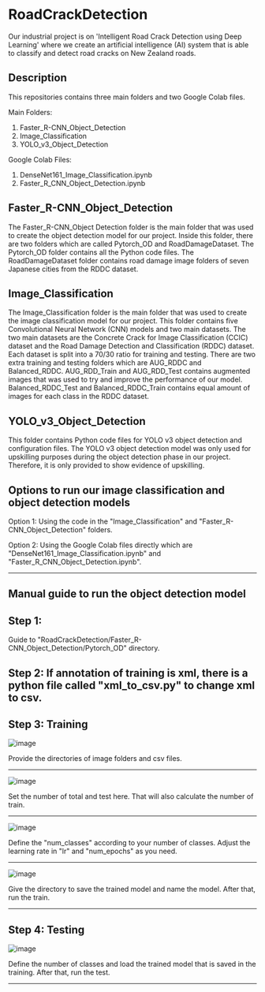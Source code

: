 # RoadCrackDetection
Our industrial project is on 'Intelligent Road Crack Detection using Deep Learning' where we create an artificial intelligence (AI) system that is able to classify and detect road cracks on New Zealand roads.

Description
--------------------------------------------------------------------------------------------------------------

This repositories contains three main folders and two Google Colab files.

Main Folders:
1.  Faster_R-CNN_Object_Detection
2.  Image_Classification
3.  YOLO_v3_Object_Detection

Google Colab Files:
1.  DenseNet161_Image_Classification.ipynb
2.  Faster_R_CNN_Object_Detection.ipynb

Faster_R-CNN_Object_Detection
--------------------------------------------------------------------------------------------------------------

The Faster_R-CNN_Object Detection folder is the main folder that was used to create the object detection model for our project.
Inside this folder, there are two folders which are called Pytorch_OD and RoadDamageDataset.
The Pytorch_OD folder contains all the Python code files.
The RoadDamageDataset folder contains road damage image folders of seven Japanese cities from the RDDC dataset.

Image_Classification
--------------------------------------------------------------------------------------------------------------

The Image_Classification folder is the main folder that was used to create the image classification model for our project.
This folder contains five Convolutional Neural Network (CNN) models and two main datasets.
The two main datasets are the Concrete Crack for Image Classification (CCIC) dataset and the Road Damage Detection and Classification (RDDC) dataset.
Each dataset is split into a 70/30 ratio for training and testing.
There are two extra training and testing folders which are AUG_RDDC and Balanced_RDDC.
AUG_RDD_Train and AUG_RDD_Test contains augmented images that was used to try and improve the performance of our model.
Balanced_RDDC_Test and Balanced_RDDC_Train contains equal amount of images for each class in the RDDC dataset.

YOLO_v3_Object_Detection
--------------------------------------------------------------------------------------------------------------

This folder contains Python code files for YOLO v3 object detection and configuration files.
The YOLO v3 object detection model was only used for upskilling purposes during the object detection phase in our project.
Therefore, it is only provided to show evidence of upskilling.

Options to run our image classification and object detection models
--------------------------------------------------------------------------------------------------------------

Option 1: Using the code in the "Image_Classification" and "Faster_R-CNN_Object_Detection" folders.

Option 2: Using the Google Colab files directly which are "DenseNet161_Image_Classification.ipynb" and "Faster_R_CNN_Object_Detection.ipynb".

--------------------------------------------------------------------------------------------------------------

Manual guide to run the object detection model
--------------------------------------------------------------------------------------------------------------
Step 1:
--------------------------------------------------------------------------------------------------------------
Guide to "RoadCrackDetection/Faster_R-CNN_Object_Detection/Pytorch_OD" directory.

Step 2: If annotation of training is xml, there is a python file called "xml_to_csv.py" to change xml to csv.
--------------------------------------------------------------------------------------------------------------

Step 3: Training
--------------------------------------------------------------------------------------------------------------
![image](https://user-images.githubusercontent.com/49043498/97121898-8d620580-1786-11eb-970e-867d7930053d.png)

Provide the directories of image folders and csv files.

--------------------------------------------------------------------------------------------------------------

![image](https://user-images.githubusercontent.com/49043498/97122237-4de8e880-1789-11eb-845a-d962f43eade7.png)

Set the number of total and test here. That will also calculate the number of train.

--------------------------------------------------------------------------------------------------------------

![image](https://user-images.githubusercontent.com/49043498/97122142-699fbf00-1788-11eb-9492-a5134974b512.png)

Define the "num_classes" according to your number of classes.
Adjust the learning rate in "lr" and "num_epochs" as you need.

--------------------------------------------------------------------------------------------------------------

![image](https://user-images.githubusercontent.com/49043498/97122320-f1d29400-1789-11eb-9b0a-14b14dac8a48.png)

Give the directory to save the trained model and name the model. After that, run the train.

--------------------------------------------------------------------------------------------------------------

Step 4: Testing
--------------------------------------------------------------------------------------------------------------

![image](https://user-images.githubusercontent.com/49043498/97122450-c3a18400-178a-11eb-825b-6e7f38ddef00.png)

Define the number of classes and load the trained model that is saved in the training.
After that, run the test.

--------------------------------------------------------------------------------------------------------------



